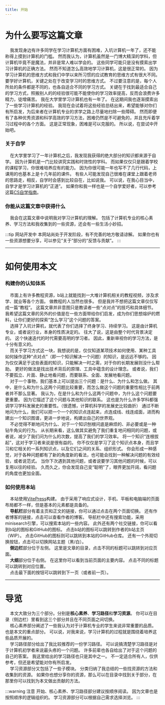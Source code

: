 ```yaml
---
title: 开始
---
```


# 为什么要写这篇文章
&nbsp;&nbsp;&nbsp;&nbsp;我发现身边有许多同学在学习计算机方面有困难，入坑计算机一年了，还不能称得上摸到计算机的门槛。
然而我认为，计算机虽然是一门博大精深的学科，但计算机毕竟不是魔法，并非是常人难以学会的。
这些同学可能只是没有摸索出学习计算机的正确方法。
然而不知道怎么高效地学习计算机，这是很正常的。
因为学习计算机的思维方式和我们中学以来所习惯的应试教育的思维方式有很大不同。
要学好计算机，关键之处在于改变学习时的思维方式。
不过要注意的是，每个人所处的条件都是不同的，也各自适合不同的学习方式。
关键在于找到最适合自己的学习方式，照搬别人的的经验很可能不能使你的学习效率提高，反而会浪费许多精力，徒增痛苦。
我在大学里学习计算机也有一年了。
在这期间我也逐渐摸索出了一些学习计算机的经验。
我现在会试着将这些经验总结出来，希望能够对你们有所启发，为后来者在计算机专业的求学之路上尽量地扫除一些障碍。
然而即便有了各种优秀资源和科学高效的学习方法，困难仍然是不可避免的，并且充斥着学习过程中的各个方面。
这是正常现象，困难是可以克服的。
所以说，在尝试中开始吧。
### 关于自学
&nbsp;&nbsp;&nbsp;&nbsp;在大学里学习了一年计算机之后，我发现我获得的绝大部分的知识都来源于自学。
因为计算机是一门比较讲究实践和时效性的学科。
而如果仅仅只是跟着学校的课程学习，你很难培养应有的能力。
因为你很可能一年也写不了几行代码，上课用的也基本上是十几年前的课件。
有些人可能发现自己很难在课堂上跟着老师的思路走，相反，自学时会感到比较自在，比如说我。
可以说，在我心目当中，自学才是学习计算机的“正道”。
如果你和我一样也是一个自学爱好者，可以参考这篇[CS自学指南](https://csdiy.wiki/)。  
### 你能从这篇文章中获得什么
&nbsp;&nbsp;&nbsp;&nbsp;我会在这篇文章中说明我对学习计算机的理解。
包括了计算机专业的核心素养、学习方法和我收集到的一些资源，还会有一些生活小妙招。  

:::tip 网站开发中
本网站尚处于开发阶段，有不完善的地方敬请谅解。
如果你也有一些资源想要分享，可以参见“关于”部分的“反馈与贡献”。
:::

---

# 如何使用本文
### 构建你的认知体系
&nbsp;&nbsp;&nbsp;&nbsp;市面上有许多教程资源，b站上就能找到一大堆计算机相关的教程视频，涉及求学、就业等各个方面。
做教程的人当然也很多。
但是我并不想把这篇文章仅仅写成一篇“教程”。
这篇文章并非意图只是教读者一些“点对点”的技巧和具体细节。
我希望这篇文章的另外的价值是在一些方面带给你们启发，成为你们思想熔炉的燃料，让你们更好的探索“怎么学习”这个问题的答案。  
&nbsp;&nbsp;&nbsp;&nbsp;选择了入坑计算机，就代表了你们选择了终身学习、持续学习。
这是由计算机专业，或者说行业，本身的性质决定的。
往大了说，这是由整个时代背景决定的。
这个快速迭代的时代需要高明的学习者。
因此，重新审视你的学习方法，是十分有意义的。  
&nbsp;&nbsp;&nbsp;&nbsp;而关于学习方式这一块，我想说的是，仅仅知道某项技术如何使用、某种工具如何操作这种“点对点”（即一个知识解决一个问题）的知识，是远远不够的。
因为仅仅满足于这些表面的知识，只能解决一时之需，对于你的长期发展则没什么帮助。
更好的做法是找出技术背后的原理、工具中蕴含的设计理念。
或者说，我们不要孤立、片面、静止地看问题，而要联系、全面、发展地看问题。  
&nbsp;&nbsp;&nbsp;&nbsp;对于一个事物，我们基本上可以提出三个问题：是什么、为什么和怎么做。
其中，是什么和为什么这两个问题比较重要，而怎么做这个问题的重要性相比于前两者并不那么显著。
我认为，在是什么和为什么这两个问题中，为什么这个问题要更重要。
因为它描述了这个问题与其他知识的联系。
这也是为什么许多学科都强调学习学科发展史的重要性。（很遗憾，计算机科学的发展史比较曲折）
通过不断地问为什么，我们可以把一个一个的知识点连起来，点连成线、线连成面，进而构建出一个知识图谱，更进一步地说，构建出自己的世界观。  
&nbsp;&nbsp;&nbsp;&nbsp;不必觉得不断地问为什么、对于一个知识刨根问底是麻烦的、非必要或是一种钻牛角尖的行为。
从长期来看，这么做其实避免了我们重复地问相同的问题，或者说，减少了我们问为什么的次数，提高了我们的学习效率。
将一个知识“连根拔起”，这对于学习者来说是很有益的。
你不仅仅是学习了这个知识点本身，而且学习和它相关的一系列知识点，以及它们之间的关系、组织形式。
你会形成一种感觉，对于各种问题都有了新的角度新的看法，也可能会找到一种解决问题的有效经验，或者说范式。
当你下次遇到其他问题，或者说要学习其他问题的时候，可以复用以往的经验。
久而久之，你会发现自己变“聪明”了，眼界更加开阔，看问题的角度也更加全面。  

### 如何使用本站
&nbsp;&nbsp;&nbsp;&nbsp;本站使用[VitePress](https://vitepress.dev/zh/)构建。
由于采用了响应式设计，手机、平板和电脑端的页面布局都不一样，但是基本的元素都是具备的。  
&nbsp;&nbsp;&nbsp;&nbsp;**导航栏**部分有着主页和正文的链接，你可以通过点击在两个页面切换。
还有作者博客的链接，点击可以查看作者的博客。
导航栏中还有搜索功能，采用minisearch引擎，可以搜索本站的一些内容。
此外还有两个社交链接，你可以看到b站的图标和GitHub的图标。
点击b站的图标可以跳转到作者的b站主页（WIP）。
点击GitHub的图标则可以跳转到本站的GitHub仓库。
还有一个外观切换按钮，点击可以切换网站主题（黑/白）。  
&nbsp;&nbsp;&nbsp;&nbsp;**侧边栏**部分位于左侧。
这里是文章的目录，点击不同的标题可以跳转到对应页面。  
&nbsp;&nbsp;&nbsp;&nbsp;**大纲**部分位于右侧。
在这里你可以看到当前页面的主要内容。
点击不同的标题可以跳转到对应位置。  
&nbsp;&nbsp;&nbsp;&nbsp;点击最下面的按钮可以跳转到下一页（或者前一页）。

---

# 导览
&nbsp;&nbsp;&nbsp;&nbsp;本文大致分为三个部分。分别是**核心素养**、**学习路径**和**学习资源**。
你可以在目录（侧边栏）里看到这三个部分并且在不同页面之间切换。  
&nbsp;&nbsp;&nbsp;&nbsp;核心素养部分阐述了一些我认为对于计算机专业的学生来说非常重要的品质。
也是本文的重点部分。
可以说，对我来说，学习计算机的过程就是围绕着培养这些品质开展的。  
&nbsp;&nbsp;&nbsp;&nbsp;学习路径部分给出了我比较推荐的一份学习路径。
可以说搞清楚学习路径是对于计算机初学者来说最头疼的一个问题。
许多前辈也各自给出了对于这个问题的自己的答案。
我这里给出的学习路径也只是其中之一。
不一定适合所有人，仅供参考，但还是希望能对你有所启发。  
&nbsp;&nbsp;&nbsp;&nbsp;学习资源部分又包括了一些子模块。
分类归纳了我总结的一些找资源的方法和收集到的资源。
如果你也想分享你的资源，那么可以在目录中找到关于部分，在那里你可以找到为本文做出贡献的方法。

:::warning 注意
开始、核心素养、学习路径部分建议按顺序阅读。
因为文章也是按照顺序的逻辑组织的。
学习资源部分可以根据自己需求选择浏览。
:::